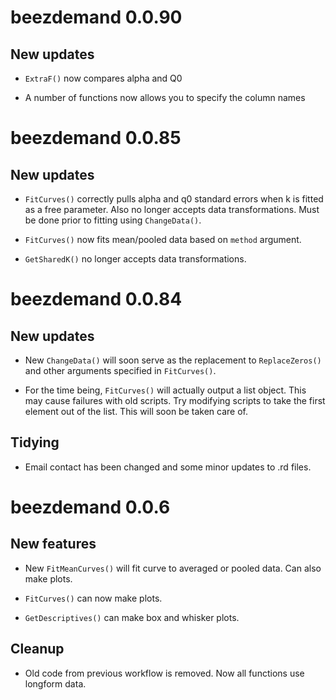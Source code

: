 # beezdemand 0.0.90

## New updates

* `ExtraF()` now compares alpha and Q0

* A number of functions now allows you to specify the column names

# beezdemand 0.0.85

## New updates

* `FitCurves()` correctly pulls alpha and q0 standard errors when k is fitted as a free parameter. Also no longer accepts data transformations. Must be done prior to fitting using `ChangeData()`.

* `FitCurves()` now fits mean/pooled data based on `method` argument.

* `GetSharedK()` no longer accepts data transformations.

# beezdemand 0.0.84

## New updates

* New `ChangeData()` will soon serve as the replacement to
  `ReplaceZeros()` and other arguments specified in `FitCurves()`.

* For the time being, `FitCurves()` will actually output a list
  object. This may cause failures with old scripts. Try modifying
  scripts to take the first element out of the list. This will soon be
  taken care of.

## Tidying

* Email contact has been changed and some minor updates to .rd files.

# beezdemand 0.0.6

## New features

* New `FitMeanCurves()` will fit curve to averaged or pooled
  data. Can also make plots.

* `FitCurves()` can now make plots.

* `GetDescriptives()` can make box and whisker plots.

## Cleanup

* Old code from previous workflow is removed. Now all functions use
  longform data.
